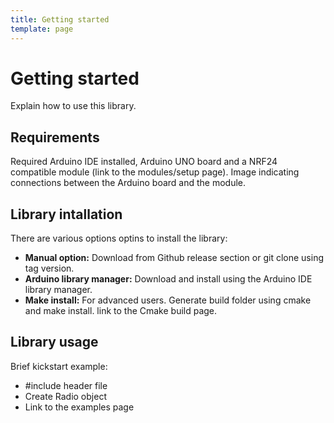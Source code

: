 ```yaml
---
title: Getting started
template: page
---
```


# Getting started

Explain how to use this library.

## Requirements

Required Arduino IDE installed, Arduino UNO board and a NRF24 compatible module (link to the modules/setup page). Image indicating connections between the Arduino board and the module.

## Library intallation

There are various options optins to install the library:

- **Manual option:** Download from Github release section or git clone using tag version.
- **Arduino library manager:** Download and install using the Arduino IDE library manager.
- **Make install:** For advanced users. Generate build folder using cmake and make install. link to the Cmake build page.
 
## Library usage
 
Brief kickstart example:

- \#include header file
- Create Radio object
- Link to the examples page